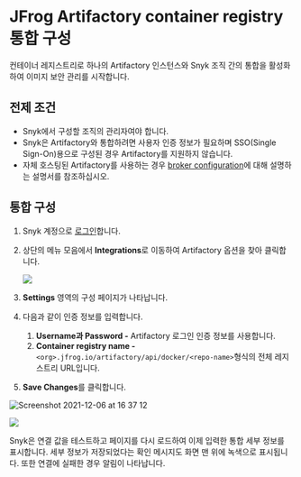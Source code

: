 # JFrog Artifactory container registry 통합 구성

컨테이너 레지스트리로 하나의 Artifactory 인스턴스와 Snyk 조직 간의 통합을 활성화하여 이미지 보안 관리를 시작합니다.

## 전제 조건

* Snyk에서 구성할 조직의 관리자여야 합니다.
* Snyk은 Artifactory와 통합하려면 사용자 인증 정보가 필요하며 SSO(Single Sign-On)용으로 구성된 경우 Artifactory를 지원하지 않습니다.
* 자체 호스팅된 Artifactory를 사용하는 경우 [broker configuration](../../integrate-self-hosted-container-registries/snyk-integration-to-self-hosted-container-registries.md)에 대해 설명하는 설명서를 참조하십시오.

## 통합 구성

1. Snyk 계정으로 [로그인](https://app.snyk.io)합니다.
2.  상단의 메뉴 모음에서 **Integrations**로 이동하여 Artifactory 옵션을 찾아 클릭합니다.

    ![](<../../../../.gitbook/assets/image (57).png>)
3. **Settings** 영역의 구성 페이지가 나타납니다.
4. 다음과 같이 인증 정보를 입력합니다.
   1. **Username과 Password -** Artifactory 로그인 인증 정보를 사용합니다.
   2. **Container registry name -** `<org>.jfrog.io/artifactory/api/docker/<repo-name>`형식의 전체 레지스트리 URL입니다.
5. **Save Changes**를 클릭합니다.

![Screenshot 2021-12-06 at 16 37 12](https://user-images.githubusercontent.com/112600/144875482-078b715e-2834-469b-9983-7e88a65f175e.png)

![](../../../../.gitbook/assets/uuid-3b329a90-394f-5ab3-af84-658b41a1edc0-en.png)

Snyk은 연결 값을 테스트하고 페이지를 다시 로드하여 이제 입력한 통합 세부 정보를 표시합니다. 세부 정보가 저장되었다는 확인 메시지도 화면 맨 위에 녹색으로 표시됩니다. 또한 연결에 실패한 경우 알림이 나타납니다.

